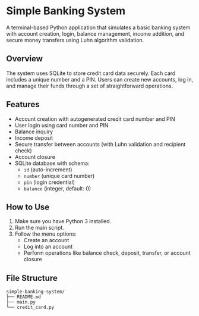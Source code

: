 # Simple Banking System

A terminal-based Python application that simulates a basic banking system with account creation, login, balance management, income addition, and secure money transfers using Luhn algorithm validation.

## Overview

The system uses SQLite to store credit card data securely. Each card includes a unique number and a PIN. Users can create new accounts, log in, and manage their funds through a set of straightforward operations.

## Features

- Account creation with autogenerated credit card number and PIN
- User login using card number and PIN
- Balance inquiry
- Income deposit
- Secure transfer between accounts (with Luhn validation and recipient check)
- Account closure
- SQLite database with schema:
  - `id` (auto-increment)
  - `number` (unique card number)
  - `pin` (login credential)
  - `balance` (integer, default: 0)

## How to Use

1. Make sure you have Python 3 installed.
2. Run the main script.
3. Follow the menu options:
   - Create an account
   - Log into an account
   - Perform operations like balance check, deposit, transfer, or account closure

## File Structure

```plaintext
simple-banking-system/
├── README.md
├── main.py
└── credit_card.py
```